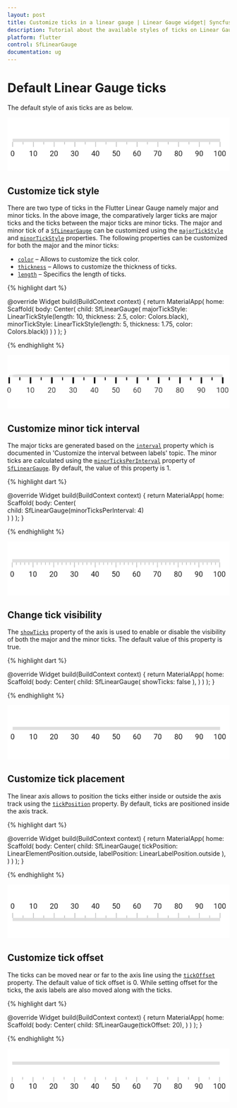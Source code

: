 ```yaml
---
layout: post
title: Customize ticks in a linear gauge | Linear Gauge widget| Syncfusion
description: Tutorial about the available styles of ticks on Linear Gauge Flutter widget.| Flutter Linear Gauge widget|
platform: flutter
control: SfLinearGauge
documentation: ug
---
```


# Default Linear Gauge ticks

The default style of axis ticks are as below.

![Initialize linear gauge for axis](images/getting-started/default_linear_gauge.png)

## Customize tick style

There are two type of ticks in the Flutter Linear Gauge namely major and minor ticks. In the above image, the comparatively larger ticks are major ticks and the ticks between the major ticks are minor ticks. The major and minor tick of a [`SfLinearGauge`](https://pub.dev/documentation/syncfusion_flutter_gauges/latest/gauges/SfLinearGauge-class.html) can be customized using the [`majorTickStyle`](https://pub.dev/documentation/syncfusion_flutter_gauges/latest/gauges/SfLinearGauge/majorTickStyle.html) and [`minorTickStyle`](https://pub.dev/documentation/syncfusion_flutter_gauges/latest/gauges/MinorTickStyle-class.html) properties. The following properties can be customized for both the major and the minor ticks:
* [`color`](https://pub.dev/documentation/syncfusion_flutter_gauges/latest/gauges/MajorTickStyle/color.html) – Allows to customize the tick color.
* [`thickness`](https://pub.dev/documentation/syncfusion_flutter_gauges/latest/gauges/MajorTickStyle/thickness.html) – Allows to customize the thickness of ticks.
* [`length`](https://pub.dev/documentation/syncfusion_flutter_gauges/latest/gauges/MajorTickStyle/length.html) – Specifics the length of ticks.

{% highlight dart %} 

@override
  Widget build(BuildContext context) {
    return MaterialApp(
        home: Scaffold(
            body: Center(
              child: SfLinearGauge(
                  majorTickStyle: LinearTickStyle(length: 10, thickness: 2.5, color: Colors.black),
                  minorTickStyle: LinearTickStyle(length: 5, thickness: 1.75, color: Colors.black))
            )
        )
    );
  }

{% endhighlight %}

![Customize the linear gauge axis tick style](images/axis-ticks/axis-tick-style.png)

## Customize minor tick interval

The major ticks are generated based on the [`interval`](https://pub.dev/documentation/syncfusion_flutter_gauges/latest/gauges/SfLinearGauge/interval.html) property which is documented in 'Customize the interval between labels' topic. The minor ticks are calculated using the [`minorTicksPerInterval`](https://pub.dev/documentation/syncfusion_flutter_gauges/latest/gauges/SfLinearGauge/minorTicksPerInterval.html) property of [`SfLinearGauge`](https://pub.dev/documentation/syncfusion_flutter_gauges/latest/gauges/SfLinearGauge-class.html). By default, the value of this property is 1.

{% highlight dart %} 

@override
Widget build(BuildContext context) {
  return MaterialApp(
      home: Scaffold(
          body: Center(             
               child: SfLinearGauge(minorTicksPerInterval: 4)         
          )
      )
  );
}

{% endhighlight %}

![Customize linear gauge ticks per interval](images/axis-ticks/minor-ticks-per-interval.png)

## Change tick visibility

The [`showTicks`](https://pub.dev/documentation/syncfusion_flutter_gauges/latest/gauges/SfLinearGauge/showTicks.html) property of the axis is used to enable or disable the visibility of both the major and the minor ticks. The default value of this property is true.

{% highlight dart %} 

@override
Widget build(BuildContext context) {
  return MaterialApp(
      home: Scaffold(
          body: Center(
                child: SfLinearGauge(
                    showTicks: false
                ),
          )
      )
  );
}

{% endhighlight %}

![Customize linear gauge ticks visibility](images/axis-ticks/linear-gauge-tick-visibility.png)

## Customize tick placement

The linear axis allows to position the ticks either inside or outside the axis track using the [`tickPosition`](https://pub.dev/documentation/syncfusion_flutter_gauges/latest/gauges/SfLinearGauge/tickPosition.html) property. By default, ticks are positioned inside the axis track.

{% highlight dart %} 

@override
Widget build(BuildContext context) {
  return MaterialApp(
      home: Scaffold(
          body: Center(
                child: SfLinearGauge(
                    tickPosition: LinearElementPosition.outside,
                    labelPosition: LinearLabelPosition.outside
                ),
          )
      )
  );
}

{% endhighlight %}

![Customize linear gauge ticks placement](images/axis-ticks/tick-placement.png)


## Customize tick offset

The ticks can be moved near or far to the axis line using the [`tickOffset`](https://pub.dev/documentation/syncfusion_flutter_gauges/latest/gauges/SfLinearGauge/tickOffset.html) property. The default value of tick offset is 0. While setting offset for the ticks, the axis labels are also moved along with the ticks.

{% highlight dart %} 

@override
Widget build(BuildContext context) {
  return MaterialApp(
      home: Scaffold(
          body: Center(
                child: SfLinearGauge(tickOffset: 20),
          )
      )
    );
}

{% endhighlight %}

![Customize linear gauge ticks offset from axis](images/axis-ticks/customize-tick-offset.png)


